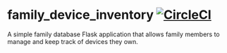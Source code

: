 # family_device_inventory [![CircleCI](https://circleci.com/gh/fiifikrampah/family_device_inventory/tree/main.svg?style=svg)](https://circleci.com/gh/fiifikrampah/family_device_inventory/tree/main)
A simple family database Flask application that allows family members to manage and keep track of devices they own.

